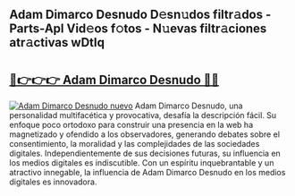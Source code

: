 ## Adam Dimarco Desnudo D𝚎sn𝚞dos filtr𝚊dos - Parts-Apl Vid𝚎os f𝚘tos - N𝚞evas filtr𝚊ciones atr𝚊ctivas wDtIq

# <h2><a href="http://mb0o1sp.tromn.icu/?c=Adam+Dimarco+Desnudo">🔗👉👉👉 Adam Dimarco Desnudo 🔗🔗</a></h2>

[![Adam Dimarco Desnudo nuevo](https://i.imgur.com/pEAQMta.gif)](http://mb0o1sp.tromn.icu/?c=Adam+Dimarco+Desnudo)
Adam Dimarco Desnudo, una personalidad multifacética y provocativa, desafía la descripción fácil. Su enfoque poco ortodoxo para construir una presencia en la web ha magnetizado y ofendido a los observadores, generando debates sobre el consentimiento, la moralidad y las complejidades de las sociedades digitales. Independientemente de sus decisiones futuras, su influencia en los medios digitales es indiscutible. Con un espíritu inquebrantable y un atractivo innegable, la influencia de Adam Dimarco Desnudo en los medios digitales es innovadora.
